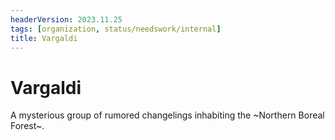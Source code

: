 ```yaml
---
headerVersion: 2023.11.25
tags: [organization, status/needswork/internal]
title: Vargaldi
---
```

# Vargaldi

A mysterious group of rumored changelings inhabiting the ~Northern Boreal Forest~.


